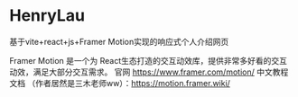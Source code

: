 # HenryLau
基于vite+react+js+Framer Motion实现的响应式个人介绍网页

Framer Motion 是一个为 React生态打造的交互动效库，提供非常多好看的交互动效，满足大部分交互需求。
官网 https://www.framer.com/motion/
中文教程文档 （作者居然是三木老师ww）：https://motion.framer.wiki/
